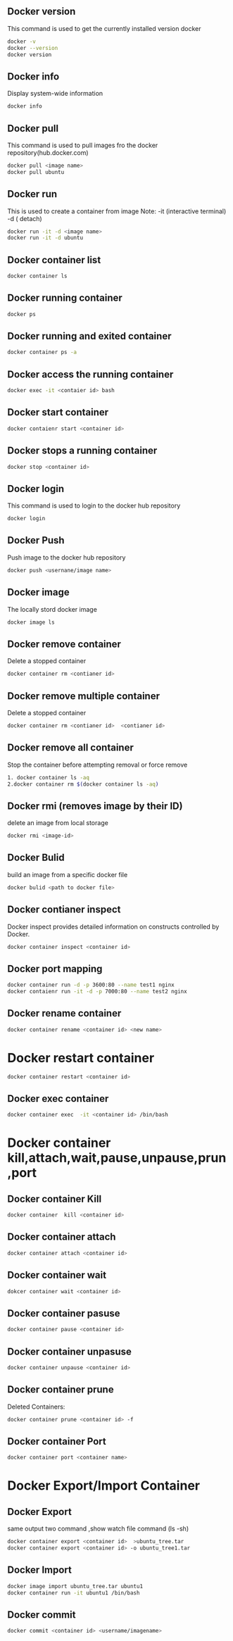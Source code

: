 ## Docker version
This command is used to get the currently installed version docker
```sh
docker -v 
docker --version
docker version
```
## Docker info
Display system-wide information
```sh
docker info
```
## Docker pull
This command is used to pull images fro the docker repository(hub.docker.com)
```sh
docker pull <image name>
docker pull ubuntu
```
## Docker run
This is used to create a container from image
Note: -it (interactive terminal)  -d ( detach)
```sh
docker run -it -d <image name>
docker run -it -d ubuntu
```
## Docker container list
```sh
docker container ls
```
## Docker running container 
```sh
docker ps
```
##  Docker running and exited container
```sh
docker container ps -a
```
## Docker access the running container
```sh
docker exec -it <contaier id> bash
```
## Docker start container
```sh
docker contaienr start <container id>
```
## Docker stops a running container
```sh
docker stop <container id>
```
## Docker login
This command is used to login to the docker hub repository
```sh
docker login
```
## Docker Push
Push image to the docker hub repository
```sh
docker push <usernane/image name>
```
## Docker image
The locally stord docker image
```sh
docker image ls
```
## Docker remove container
Delete a stopped container 
```sh
docker container rm <contianer id>
```
## Docker remove multiple container
Delete a stopped container 
```sh
docker container rm <contianer id>  <contianer id> 
```
## Docker remove all container 
Stop the container before attempting removal or force remove
```sh
1. docker container ls -aq
2.docker container rm $(docker container ls -aq)
```
## Docker rmi (removes image by their ID)
delete an image from local storage
```sh
docker rmi <image-id>
```
## Docker Bulid
build an image from a specific docker file
```sh 
docker bulid <path to docker file>
```
## Docker contianer inspect
Docker inspect provides detailed information on constructs controlled by Docker.
```sh
docker container inspect <container id>
```
## Docker port mapping
```sh
docker container run -d -p 3600:80 --name test1 nginx
docker contaienr run -it -d -p 7000:80 --name test2 nginx
```
## Docker rename container 
```sh
docker container rename <container id> <new name>
```
# Docker restart container
```sh
docker container restart <container id>
```
## Docker exec container

```sh
docker container exec  -it <container id> /bin/bash
```
# Docker container kill,attach,wait,pause,unpause,prun,port
## Docker container Kill
```sh
docker container  kill <container id>
```
## Docker container attach
```sh
docker container attach <container id> 
```
## Docker container wait
```sh
dokcer container wait <container id>
```
## Docker container pasuse
```sh
docker container pause <container id>
```
## Docker container unpasuse
```sh
docker container unpause <container id>
```
## Docker container prune
Deleted Containers:
```sh
docker container prune <container id> -f
```
## Docker container Port
```sh
docker container port <container name>
```
# Docker Export/Import Container
## Docker Export
same output two command ,show watch file command (ls -sh)
```sh
docker container export <container id>  >ubuntu_tree.tar
docker container export <container id> -o ubuntu_tree1.tar
```
## Docker Import
```sh
docker image import ubuntu_tree.tar ubuntu1
docker container run -it ubuntu1 /bin/bash
```
## Docker commit 
```sh
docker commit <container id> <username/imagename>
```

